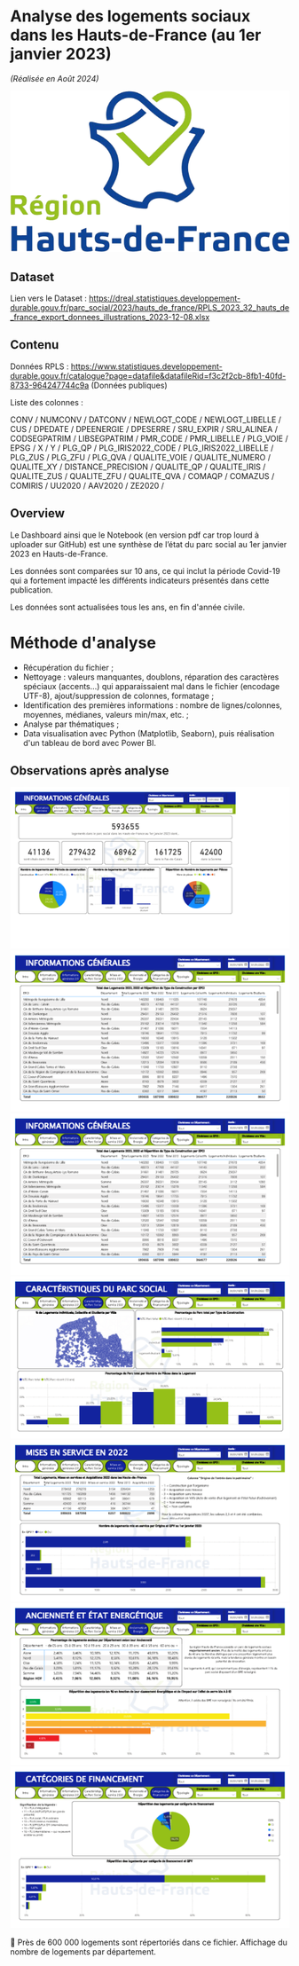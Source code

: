 # Analyse des logements sociaux dans les Hauts-de-France (au 1er janvier 2023)

*(Réalisée en Août 2024)*

![Logo Hauts-de-France](Logo_Hauts-de-France.png "Logo Hauts-de-France")

## Dataset

Lien vers le Dataset : https://dreal.statistiques.developpement-durable.gouv.fr/parc_social/2023/hauts_de_france/RPLS_2023_32_hauts_de_france_export_donnees_illustrations_2023-12-08.xlsx

## Contenu

Données RPLS : https://www.statistiques.developpement-durable.gouv.fr/catalogue?page=datafile&datafileRid=f3c2f2cb-8fb1-40fd-8733-964247744c9a (Données publiques)

Liste des colonnes : 

CONV /
NUMCONV /
DATCONV /
NEWLOGT_CODE /
NEWLOGT_LIBELLE /
CUS /
DPEDATE /
DPEENERGIE /
DPESERRE /
SRU_EXPIR /
SRU_ALINEA /
CODSEGPATRIM /
LIBSEGPATRIM /
PMR_CODE /
PMR_LIBELLE /
PLG_VOIE /
EPSG /
X /
Y /
PLG_QP /
PLG_IRIS2022_CODE /
PLG_IRIS2022_LIBELLE /
PLG_ZUS /
PLG_ZFU /
PLG_QVA /
QUALITE_VOIE /
QUALITE_NUMERO /
QUALITE_XY /
DISTANCE_PRECISION /
QUALITE_QP /
QUALITE_IRIS /
QUALITE_ZUS /
QUALITE_ZFU /
QUALITE_QVA /
COMAQP /
COMAZUS /
COMIRIS /
UU2020 /
AAV2020 /
ZE2020 /

## Overview

Le Dashboard ainsi que le Notebook (en version pdf car trop lourd à uploader sur GitHub) est une synthèse de l’état du parc social au 1er janvier 2023 en Hauts-de-France.

Les données sont comparées sur 10 ans, ce qui inclut la période Covid-19 qui a fortement impacté les différents indicateurs présentés dans cette publication.

Les données sont actualisées tous les ans, en fin d'année civile.

# Méthode d'analyse

- Récupération du fichier ;
- Nettoyage : valeurs manquantes, doublons, réparation des caractères spéciaux (accents...) qui apparaissaient mal dans le fichier (encodage UTF-8), ajout/suppression de colonnes, formatage ;
- Identification des premières informations : nombre de lignes/colonnes, moyennes, médianes, valeurs min/max, etc. ;
- Analyse par thématiques ;
- Data visualisation avec Python (Matplotlib, Seaborn), puis réalisation d'un tableau de bord avec Power BI.

## Observations après analyse

![Overview 1](Page_2.png "Overview 1_2")
![Overview 2](Page_3.png "Overview 2_2")
![Caractéristiques du Parc Social](Page_3.png "Caractéristiques du Parc Social")
![Mises en service 2022](Page_4.png "Mises en service 2022")
![Ancienneté et Etat Energétique](Page_5.png "Ancienneté et Etat Energétique")
![Catégories de Financement](Page_6.png "Catégories de Financement")
![Typologie des Logements](Page_7.png "Typologies des Logements")

📌 Près de 600 000 logements sont répertoriés dans ce fichier. Affichage du nombre de logements par département.
